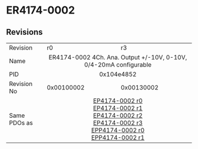 # ER4174-0002

## Revisions
<table>
<tr>
<td>Revision</td>
<td>r0</td>
<td>r3</td>
</tr>
<tr>
<td>Name</td>
<td colspan=2 align="center">ER4174-0002 4Ch. Ana. Output +/-10V, 0-10V, 0/4-20mA configurable</td>
</tr>
<tr>
<td>PID</td>
<td colspan=2 align="center">0x104e4852</td>
</tr>
<tr>
<td>Revision No</td>
<td>0x00100002</td>
<td>0x00130002</td>
</tr>
<tr>
<td>Same PDOs as</td>
<td colspan=2 align="center"><a href="EP4174-0002.md">EP4174-0002 r0</a><br/><a href="EP4174-0002.md">EP4174-0002 r1</a><br/><a href="EP4174-0002.md">EP4174-0002 r2</a><br/><a href="EP4174-0002.md">EP4174-0002 r3</a><br/><a href="EPP4174-0002.md">EPP4174-0002 r0</a><br/><a href="EPP4174-0002.md">EPP4174-0002 r1</a></td>
</tr>
</table>
